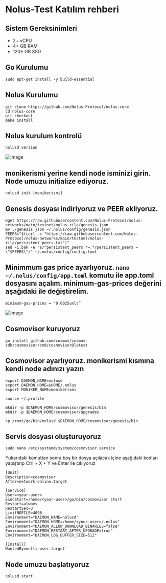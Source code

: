 # Nolus-Test Katılım rehberi
## Sistem Gereksinimleri
* 2+ vCPU
* 4+ GB RAM
* 120+ GB SSD
## Go Kurulumu
```
sudo apt-get install -y build-essential
```
## Nolus Kurulumu
```
git clone https://github.com/Nolus-Protocol/nolus-core
cd nolus-core
git checkout
make install
```
## Nolus kurulum kontrolü
```
nolusd version
```
![image](https://user-images.githubusercontent.com/84830960/208183885-06d76575-c1c5-4725-96fa-712d5dd09912.png)

## monikerismi yerine kendi node isminizi girin. Node umuzu initialize ediyoruz.
```
nolusd init [monikerismi]
```
## Genesis dosyası indiriyoruz ve PEER ekliyoruz.
```
wget https://raw.githubusercontent.com/Nolus-Protocol/nolus-networks/main/testnet/nolus-rila/genesis.json
mv ./genesis.json ~/.nolus/config/genesis.json
PEERS="$(curl -s "https://raw.githubusercontent.com/Nolus-Protocol/nolus-networks/main/testnet/nolus-rila/persistent_peers.txt")"
sed -i.bak -e "s/^persistent_peers *=.*/persistent_peers = \"$PEERS\"/" ~/.nolus/config/config.toml
```
## Minimmum gas price ayarlıyoruz. ``nano ~/.nolus/config/app.toml`` komutu ile app.toml dosyasını açalım. minimum-gas-prices değerini aşağıdaki ile değiştirelim.
```
minimum-gas-prices = "0.0025unls”
```
![image](https://user-images.githubusercontent.com/84830960/208187773-c43b502e-7a9c-4a79-92ff-2cc46fc6ab86.png)

## Cosmovisor kuruyoruz
```
go install github.com/cosmos/cosmos-sdk/cosmovisor/cmd/cosmovisor@latest
```
## Cosmovisor ayarlıyoruz. monikerismi kısmına kendi node adınızı yazın
```
export DAEMON_NAME=nolusd
export DAEMON_HOME=$HOME/.nolus
export MONIKER_NAME=monikerismi
```
```
source ~/.profile
```
```
mkdir -p $DAEMON_HOME/cosmovisor/genesis/bin
mkdir -p $DAEMON_HOME/cosmovisor/upgrades
```
```
cp /root/go/bin/nolusd $DAEMON_HOME/cosmovisor/genesis/bin
```
## Servis dosyası oluşturuyoruz
```
sudo nano /etc/systemd/system/cosmovisor.service
```
Yukarıdaki komuttan sonra boş bir dosya açılacak içine aşağıdaki kodları yapıştırıp Ctrl + X + Y ve Enter ile çıkıyoruz
```
[Unit]
Description=cosmovisor
After=network-online.target

[Service]
User=<your-user>
ExecStart=/home/<your-user>/go/bin/cosmovisor start
Restart=always
RestartSec=3
LimitNOFILE=4096
Environment="DAEMON_NAME=nolusd"
Environment="DAEMON_HOME=/home/<your-user>/.nolus"
Environment="DAEMON_ALLOW_DOWNLOAD_BINARIES=false"
Environment="DAEMON_RESTART_AFTER_UPGRADE=true"
Environment="DAEMON_LOG_BUFFER_SIZE=512"

[Install]
WantedBy=multi-user.target`
```
## Node umuzu başlatıyoruz
```
nolusd start
```





